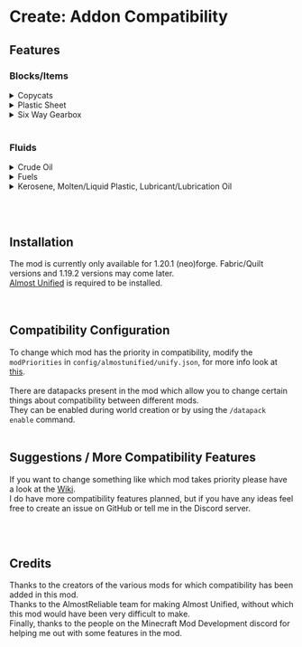 # Create: Addon Compatibility

## Features

### Blocks/Items

<details>
<summary>Copycats</summary>
  
Mods: [Create: Copycats+](https://modrinth.com/mod/copycats), [Create: Connected](https://modrinth.com/mod/create-connected), [CD&D](https://modrinth.com/mod/create-dreams-and-desires) <br> 
Copycats+ takes priority, all copycats from the other mods are hid in JEI/REI/EMI. <br>
</details>

<details>
<summary>Plastic Sheet</summary>
  
Mods: [Pneumaticcraft](https://modrinth.com/mod/pneumaticcraft-repressurized), [TFMG](https://modrinth.com/mod/create-tfmg) <br>
Pneumaticcraft takes priority, recipes have been unified, TFMG's plastic sheet is hid in JEI/REI/EMI. <br>
</details>

<details>
<summary>Six Way Gearbox</summary>
  
Mods: [Create: Connected](https://modrinth.com/mod/create-connected), [Create Utilities](https://modrinth.com/mod/create-utilities)<br>
Create: Connected takes priority, recipes have been unified, Create Utilities's Gearcube is hid in JEI/REI/EMI. <br>
</details>
<br>

### Fluids

<details>
<summary>Crude Oil</summary>
  
Mods: [Ad Astra](https://modrinth.com/mod/ad-astra), [CDG](https://modrinth.com/mod/create-diesel-generators), [Destroy](https://modrinth.com/mod/destroy), [Pneumaticcraft](https://modrinth.com/mod/pneumaticcraft-repressurized), [TFMG](https://modrinth.com/mod/create-tfmg) <br>
Crude Oil from all these mods works in all distillation processes requiring it present in these mods.<br>
</details>

<details>
<summary>Fuels</summary>
  
Mods: [Ad Astra](https://modrinth.com/mod/ad-astra), [CC&A](https://modrinth.com/mod/createaddition), [CDG](https://modrinth.com/mod/create-diesel-generators), [CSnR](https://modrinth.com/mod/create-steam-n-rails), [Destroy](https://modrinth.com/mod/destroy), [Create Garnished](https://modrinth.com/mod/create-garnished), [Pneumaticcraft](https://modrinth.com/mod/pneumaticcraft-repressurized), [TFMG](https://modrinth.com/mod/create-tfmg)<br>
Various fuels from these mods work in rockets of Ad Astra.(Can be disabled, see configuration section)<br>
Various fuels from these mods work in various processes and recipes of CC&A.<br>
Various fuels from these mods work in CDG's Diesel Generators.<br>
Various fuels from these mods work in various processes and recipes of Pneumaticcraft.<br>
Various fuels from these mods work in CSnR's trains.<br>
Currently only TFMG's fuels work in its generators as TFMG does not have support for custom fuel types.(_A work-around could be found._)<br>
</details>

<details>
<summary>Kerosene, Molten/Liquid Plastic, Lubricant/Lubrication Oil</summary>
  
Mods: [Pneumaticcraft](https://modrinth.com/mod/pneumaticcraft-repressurized), [TFMG](https://modrinth.com/mod/create-tfmg)<br>
Kerosene, Molten/Liquid Plastic, Lubricant/Lubrication Oil from both mods works in both mods' processes and recipes.
</details>

<br><br>

## Installation
The mod is currently only available for 1.20.1 (neo)forge. Fabric/Quilt versions and 1.19.2 versions may come later.<br>
[Almost Unified](https://modrinth.com/mod/almost-unified) is required to be installed.<br>
<br><br>

## Compatibility Configuration
To change which mod has the priority in compatibility, modify the `modPriorities` in `config/almostunified/unify.json`, for more info look at [this](https://github.com/AlmostReliable/almostunified/wiki/Unification-Config).
<br><br>
There are datapacks present in the mod which allow you to change certain things about compatibility between different mods.<br>
They can be enabled during world creation or by using the ``/datapack enable`` command.
<br><br>

## Suggestions / More Compatibility Features
If you want to change something like which mod takes priority please have a look at the [Wiki](https://github.com/Amronos/createaddoncompatibility/wiki/Unification-Config-Changes#changes-to-the-config-by-create-addon-compatibility). <br>
I do have more compatibility features planned, but if you have any ideas feel free to create an issue on GitHub or tell me in the Discord server.

<br><br>

## Credits
Thanks to the creators of the various mods for which compatibility has been added in this mod.<br>
Thanks to the AlmostReliable team for making Almost Unified, without which this mod would have been very difficult to make.<br>
Finally, thanks to the people on the Minecraft Mod Development discord for helping me out with some features in the mod.

